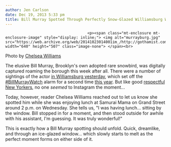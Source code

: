 ```yaml
---
author: Jen Carlson
date: Dec 19, 2013 5:33 pm
title: Bill Murray Spotted Through Perfectly Snow-Glazed Williamsburg Window
---
```


	
										<p><span class="mt-enclosure mt-enclosure-image" style="display: inline;"> <img alt="murrayburg.jpg" src="https://web.archive.org/web/20141023014001im_/http://gothamist.com/attachments/arts_jen/murrayburg.jpg" width="640" height="507" class="image-none"> </span><br>
<span class="photo_caption">Photo by <a href="https://web.archive.org/web/20141023014001/http://instagram.com/chelseadeewilliams">Chelsea Williams</a></span></p>

<p>The elusive Bill Murray, Brooklyn&apos;s own adopted rare snowbird, was digitally captured roaming the borough this week after all. There were a number of sightings of the actor <a href="https://web.archive.org/web/20141023014001/http://gothamist.com/2013/12/18/bill_murray_spotting_in_williamsbur.php">in Williamsburg yesterday</a>, which set off the <a href="https://web.archive.org/web/20141023014001/https://twitter.com/search?q=%23BillMurrayWatch&amp;src=hash">#BillMurrayWatch</a> alarm for a second time <a href="https://web.archive.org/web/20141023014001/http://gothamist.com/2013/08/05/city_continues_to_be_enraptured_by.php#photo-1">this year</a>. But like good <a href="https://web.archive.org/web/20141023014001/http://gothamist.com/2013/07/25/ask_a_native_new_yorker_is_it_ok_to.php">respectful New Yorkers</a>, no one <em>seemed</em> to Instagram the moment... </p>

<p>Today, however, reader Chelsea Williams reached out to let us know she spotted him while she was enjoying lunch at Samurai Mama on Grand Street around 2 p.m. on Wednesday. She tells us, &quot;I was having lunch... sitting by the window. Bill stopped in for a moment, and then stood outside for awhile with his assistant, I&apos;m guessing. It was truly wonderful!&quot;</p>

<p>This is exactly how a Bill Murray spotting should unfold. Quick, dreamlike, and through an ice-glazed window... which slowly starts to melt as the perfect moment forms on either side of it.</p>					
										
									
				